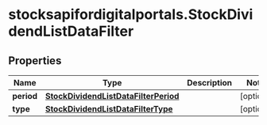 # stocksapifordigitalportals.StockDividendListDataFilter

## Properties

Name | Type | Description | Notes
------------ | ------------- | ------------- | -------------
**period** | [**StockDividendListDataFilterPeriod**](StockDividendListDataFilterPeriod.md) |  | [optional] 
**type** | [**StockDividendListDataFilterType**](StockDividendListDataFilterType.md) |  | [optional] 


